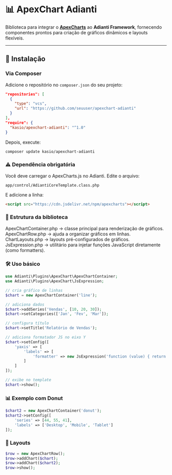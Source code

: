# 📊 ApexChart Adianti

Biblioteca para integrar o **[ApexCharts](https://apexcharts.com/)** ao **Adianti Framework**, fornecendo componentes prontos para criação de gráficos dinâmicos e layouts flexíveis.

---

## 🚀 Instalação

### Via Composer

Adicione o repositório no `composer.json` do seu projeto:

```json
"repositories": [
  {
    "type": "vcs",
    "url": "https://github.com/seuuser/apexchart-adianti"
  }
],
"require": {
  "kasio/apexchart-adianti": "^1.0"
}
```

Depois, execute:

```bash
composer update kasio/apexchart-adianti
```

### ⚠️ Dependência obrigatória
Você deve carregar o ApexCharts.js no Adianti.
Edite o arquivo:

`app/control/AdiantiCoreTemplate.class.php`

E adicione a linha:
```html
<script src="https://cdn.jsdelivr.net/npm/apexcharts"></script>
```


### 📂 Estrutura da biblioteca

ApexChartContainer.php → classe principal para renderização de gráficos.
ApexChartRow.php → ajuda a organizar gráficos em linhas.
ChartLayouts.php → layouts pré-configurados de gráficos.
JsExpression.php → utilitário para injetar funções JavaScript diretamente (como formatters).


### 🛠️ Uso básico

```php
use Adianti\Plugins\ApexChart\ApexChartContainer;
use Adianti\Plugins\ApexChart\JsExpression;

// cria gráfico de linhas
$chart = new ApexChartContainer('line');

// adiciona dados
$chart->addSeries('Vendas', [10, 20, 30]);
$chart->setCategories(['Jan', 'Fev', 'Mar']);

// configura título
$chart->setTitle('Relatório de Vendas');

// adiciona formatador JS no eixo Y
$chart->setConfig([
    'yaxis' => [
        'labels' => [
            'formatter' => new JsExpression('function (value) { return value + " $"; }')
        ]
    ]
]);

// exibe no template
$chart->show();
```

### 📊 Exemplo com Donut
```php
$chart2 = new ApexChartContainer('donut');
$chart2->setConfig([
    'series' => [44, 55, 41],
    'labels' => ['Desktop', 'Mobile', 'Tablet']
]);
```

### 🎨 Layouts
```php
$row = new ApexChartRow();
$row->addChart($chart);
$row->addChart($chart2);
$row->show();

```
